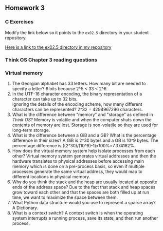 ## Homework 3

### C Exercises

Modify the link below so it points to the `ex02.5` directory in your
student repository.

[Here is a link to the ex02.5 directory in my repository](https://github.com/SelinaWang/ExercisesInC/tree/master/exercises/ex02.5)

### Think OS Chapter 3 reading questions

### Virtual memory

1) The Georgian alphabet has 33 letters.  How many bit are needed to specify a letter?
6 bits because 2^5 < 33 < 2^6.
2) In the UTF-16 character encoding, the binary representation of a character can take up to 32 bits.  
Ignoring the details of the encoding scheme, how many different characters can be represented?
2^32 = 4294967296 characters.
3) What is the difference between "memory" and "storage" as defined in *Think OS*?
Memory is volatile and when the computer shuts down the contents of memory are lost.
Storage is non-volatile so they are used for long-term storage.
4) What is the difference between a GiB and a GB?  What is the percentage difference in their sizes?
A GiB is 2^30 bytes and a GB is 10^9 bytes. The percentage difference is ((2^30)/(10^9)-1)x100%=7.374182%.
5) How does the virtual memory system help isolate processes from each other?
Virtual memory system generates virtual addresses and then the hardware translates to physical addresses before accessing main memory which is done on a pre-process basis, so even if multiple processes generate the same virtual address, they would map to different locations in physical memory.
6) Why do you think the stack and the heap are usually located at opposite ends of the address space?
Due to the fact that stack and heap spaces grow toward each other and that the spaces are both filled up at run time, we want to maximize the space between them.
7) What Python data structure would you use to represent a sparse array?
A Dictionary.
8) What is a context switch?
A context switch is when the operating system interrupts a running process, save its state, and then run another process.
